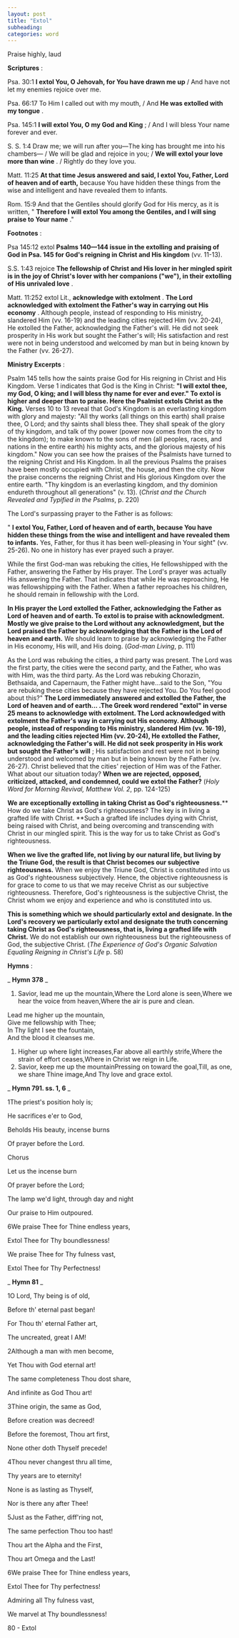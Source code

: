 ```yaml
---
layout: post
title: "Extol"
subheading:
categories: word
---
```


Praise highly, laud

**Scriptures** :

Psa. 30:1 **I extol You, O Jehovah, for You have drawn me up** / And have not let my enemies rejoice over me.

Psa. 66:17 To Him I called out with my mouth, / And **He was extolled with my tongue** .

Psa. 145:1 **I will extol You, O my God and King** ; / And I will bless Your name forever and ever.

S. S. 1:4 Draw me; we will run after you—The king has brought me into his chambers— / We will be glad and rejoice in you; / **We will extol your love more than wine** . / Rightly do they love you.

Matt. 11:25 **At that time Jesus answered and said, I extol You, Father, Lord of heaven and of earth,** because You have hidden these things from the wise and intelligent and have revealed them to infants.

Rom. 15:9 And that the Gentiles should glorify God for His mercy, as it is written, " **Therefore I will extol You among the Gentiles, and I will sing praise to Your name** ."

**Footnotes** :

Psa 145:12 extol **Psalms 140—144 issue in the extolling and praising of God in Psa. 145 for God's reigning in Christ and His kingdom** (vv. 11-13).

S.S. 1:43 rejoice **The fellowship of Christ and His lover in her mingled spirit is in the joy of Christ's lover with her companions ("we"), in their extolling of His unrivaled love** .

Matt. 11:252 extol Lit., **acknowledge with extolment** . **The Lord acknowledged with extolment the Father's way in carrying out His economy** . Although people, instead of responding to His ministry, slandered Him (vv. 16-19) and the leading cities rejected Him (vv. 20-24), He extolled the Father, acknowledging the Father's will. He did not seek prosperity in His work but sought the Father's will; His satisfaction and rest were not in being understood and welcomed by man but in being known by the Father (vv. 26-27).

**Ministry Excerpts** :

Psalm 145 tells how the saints praise God for His reigning in Christ and His Kingdom. Verse 1 indicates that God is the King in Christ: **"I will extol thee, my God, O king; and I will bless thy name for ever and ever." To extol is higher and deeper than to praise. Here the Psalmist extols Christ as the King.** Verses 10 to 13 reveal that God's Kingdom is an everlasting kingdom with glory and majesty: "All thy works (all things on this earth) shall praise thee, O Lord; and thy saints shall bless thee. They shall speak of the glory of thy kingdom, and talk of thy power (power now comes from the city to the kingdom); to make known to the sons of men (all peoples, races, and nations in the entire earth) his mighty acts, and the glorious majesty of his kingdom." Now you can see how the praises of the Psalmists have turned to the reigning Christ and His Kingdom. In all the previous Psalms the praises have been mostly occupied with Christ, the house, and then the city. Now the praise concerns the reigning Christ and His glorious Kingdom over the entire earth. "Thy kingdom is an everlasting kingdom, and thy dominion endureth throughout all generations" (v. 13). (_Christ and the Church Revealed and Typified in the Psalms_, p. 220)

The Lord's surpassing prayer to the Father is as follows:

" **I extol You, Father, Lord of heaven and of earth, because You have hidden these things from the wise and intelligent and have revealed them to infants.** Yes, Father, for thus it has been well-pleasing in Your sight" (vv. 25-26). No one in history has ever prayed such a prayer.

While the first God-man was rebuking the cities, He fellowshipped with the Father, answering the Father by His prayer. The Lord's prayer was actually His answering the Father. That indicates that while He was reproaching, He was fellowshipping with the Father. When a father reproaches his children, he should remain in fellowship with the Lord.

**In His prayer the Lord extolled the Father, acknowledging the Father as Lord of heaven and of earth. To extol is to praise with acknowledgment. Mostly we give praise to the Lord without any acknowledgment, but the Lord praised the Father by acknowledging that the Father is the Lord of heaven and earth.** We should learn to praise by acknowledging the Father in His economy, His will, and His doing. (_God-man Living_, p. 111)

As the Lord was rebuking the cities, a third party was present. The Lord was the first party, the cities were the second party, and the Father, who was with Him, was the third party. As the Lord was rebuking Chorazin, Bethsaida, and Capernaum, the Father might have...said to the Son, "You are rebuking these cities because they have rejected You. Do You feel good about this?" **The Lord immediately answered and extolled the Father, the Lord of heaven and of earth... .The Greek word rendered "extol" in verse 25 means to acknowledge with extolment. The Lord acknowledged with extolment the Father's way in carrying out His economy. Although people, instead of responding to His ministry, slandered Him (vv. 16-19), and the leading cities rejected Him (vv. 20-24), He extolled the Father, acknowledging the Father's will. He did not seek prosperity in His work but sought the Father's will** ; His satisfaction and rest were not in being understood and welcomed by man but in being known by the Father (vv. 26-27). Christ believed that the cities' rejection of Him was of the Father. What about our situation today? **When we are rejected, opposed, criticized, attacked, and condemned, could we extol the Father?** (_Holy Word for Morning Revival, Matthew Vol. 2_, pp. 124-125)

**We are exceptionally extolling in taking Christ as God's righteousness.**** How do we take Christ as God's righteousness? The key is in living a grafted life with Christ. **Such a grafted life includes dying with Christ, being raised with Christ, and being overcoming and transcending with Christ in our mingled spirit. This is the way for us to take Christ as God's righteousness.

**When we live the grafted life, not living by our natural life, but living by the Triune God, the result is that Christ becomes our subjective righteousness.** When we enjoy the Triune God, Christ is constituted into us as God's righteousness subjectively. Hence, the objective righteousness is for grace to come to us that we may receive Christ as our subjective righteousness. Therefore, God's righteousness is the subjective Christ, the Christ whom we enjoy and experience and who is constituted into us.

**This is something which we should particularly extol and designate. In the Lord's recovery we particularly extol and designate the truth concerning taking Christ as God's righteousness, that is, living a grafted life with Christ.** We do not establish our own righteousness but the righteousness of God, the subjective Christ. (_The Experience of God's Organic Salvation Equaling Reigning in Christ's Life_ p. 58)

**Hymns** :

_ **Hymn 378** _

1. Savior, lead me up the mountain,Where the Lord alone is seen,Where we hear the voice from heaven,Where the air is pure and clean.

Lead me higher up the mountain,  
Give me fellowship with Thee;  
In Thy light I see the fountain,  
And the blood it cleanses me.

1. Higher up where light increases,Far above all earthly strife,Where the strain of effort ceases,Where in Christ we reign in Life.
2. Savior, keep me up the mountainPressing on toward the goal,Till, as one, we share Thine image,And Thy love and grace extol.

_ **Hymn 791. ss. 1, 6** _

1The priest's position holy is;

He sacrifices e'er to God,

Beholds His beauty, incense burns

Of prayer before the Lord.

Chorus

Let us the incense burn

Of prayer before the Lord;

The lamp we'd light, through day and night

Our praise to Him outpoured.

6We praise Thee for Thine endless years,

Extol Thee for Thy boundlessness!

We praise Thee for Thy fulness vast,

Extol Thee for Thy Perfectness!

_ **Hymn 81** _

1O Lord, Thy being is of old,

Before th' eternal past began!

For Thou th' eternal Father art,

The uncreated, great I AM!

2Although a man with men become,

Yet Thou with God eternal art!

The same completeness Thou dost share,

And infinite as God Thou art!

3Thine origin, the same as God,

Before creation was decreed!

Before the foremost, Thou art first,

None other doth Thyself precede!

4Thou never changest thru all time,

Thy years are to eternity!

None is as lasting as Thyself,

Nor is there any after Thee!

5Just as the Father, diff'ring not,

The same perfection Thou too hast!

Thou art the Alpha and the First,

Thou art Omega and the Last!

6We praise Thee for Thine endless years,

Extol Thee for Thy perfectness!

Admiring all Thy fulness vast,

We marvel at Thy boundlessness!

80 - Extol
